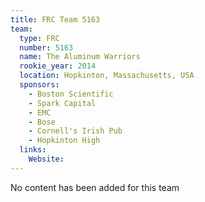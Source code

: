```yaml
---
title: FRC Team 5163
team:
  type: FRC
  number: 5163
  name: The Aluminum Warriors
  rookie_year: 2014
  location: Hopkinton, Massachusetts, USA
  sponsors:
    - Boston Scientific
    - Spark Capital
    - EMC
    - Bose
    - Cornell's Irish Pub
    - Hopkinton High
  links:
    Website: 
---
```

No content has been added for this team